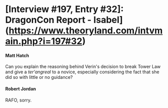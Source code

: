 # [Interview #197, Entry #32]: DragonCon Report - Isabel](https://www.theoryland.com/intvmain.php?i=197#32)

#### Matt Hatch

Can you explain the reasoning behind Verin's decision to break Tower Law and give a
*ter'angreal*
to a novice, especially considering the fact that she did so with little or no guidance?

#### Robert Jordan

RAFO, sorry.

